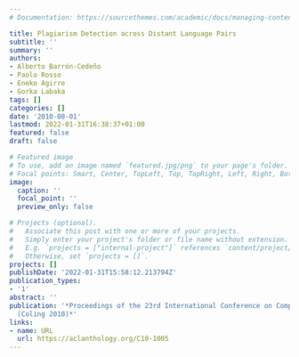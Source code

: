```yaml
---
# Documentation: https://sourcethemes.com/academic/docs/managing-content/

title: Plagiarism Detection across Distant Language Pairs
subtitle: ''
summary: ''
authors:
- Alberto Barrón-Cedeño
- Paolo Rosso
- Eneko Agirre
- Gorka Labaka
tags: []
categories: []
date: '2010-08-01'
lastmod: 2022-01-31T16:38:37+01:00
featured: false
draft: false

# Featured image
# To use, add an image named `featured.jpg/png` to your page's folder.
# Focal points: Smart, Center, TopLeft, Top, TopRight, Left, Right, BottomLeft, Bottom, BottomRight.
image:
  caption: ''
  focal_point: ''
  preview_only: false

# Projects (optional).
#   Associate this post with one or more of your projects.
#   Simply enter your project's folder or file name without extension.
#   E.g. `projects = ["internal-project"]` references `content/project/deep-learning/index.md`.
#   Otherwise, set `projects = []`.
projects: []
publishDate: '2022-01-31T15:58:12.213794Z'
publication_types:
- '1'
abstract: ''
publication: '*Proceedings of the 23rd International Conference on Computational Linguistics
  (Coling 2010)*'
links:
- name: URL
  url: https://aclanthology.org/C10-1005
---
```

